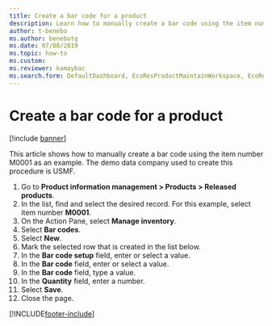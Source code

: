 ```yaml
--- 
title: Create a bar code for a product
description: Learn how to manually create a bar code using the item number M0001 as an example, including a step-by-step process using the USMF demo data company. 
author: t-benebo
ms.author: benebotg
ms.date: 07/08/2019
ms.topic: how-to
ms.custom:
ms.reviewer: kamaybac
ms.search.form: DefaultDashboard, EcoResProductMaintainWorkspace, EcoResProductOpenCasesFormPart, EcoResProductDetailsExtended, InventItemBarcode, InventItemBarcodeLookup
---
```


# Create a bar code for a product

[!include [banner](../../includes/banner.md)]

This article shows how to manually create a bar code using the item number M0001 as an example. The demo data company used to create this procedure is USMF.

1. Go to **Product information management \> Products \> Released products**.
1. In the list, find and select the desired record. For this example, select item number **M0001**.
1. On the Action Pane, select **Manage inventory**.
1. Select **Bar codes**.
1. Select **New**.
1. Mark the selected row that is created in the list below.
1. In the **Bar code setup** field, enter or select a value.
1. In the **Bar code** field, enter or select a value.
1. In the **Bar code** field, type a value.  
1. In the **Quantity** field, enter a number.
1. Select **Save**.
1. Close the page. 



[!INCLUDE[footer-include](../../../includes/footer-banner.md)]